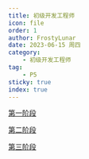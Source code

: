 ```yaml
---
title: 初级开发工程师
icon: file
order: 1
author: FrostyLunar
date: 2023-06-15 周四
category:
	- 初级开发工程师
tag:
	- P5
sticky: true
index: true
---
```


[第一阶段](01_第一阶段/第一阶段.md)

[第二阶段](02_第二阶段/第二阶段.md)

[第三阶段](03_第三阶段/第三阶段.md)
